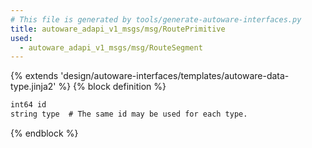 ```yaml
---
# This file is generated by tools/generate-autoware-interfaces.py
title: autoware_adapi_v1_msgs/msg/RoutePrimitive
used:
  - autoware_adapi_v1_msgs/msg/RouteSegment
---
```


{% extends 'design/autoware-interfaces/templates/autoware-data-type.jinja2' %}
{% block definition %}

```txt
int64 id
string type  # The same id may be used for each type.
```

{% endblock %}
